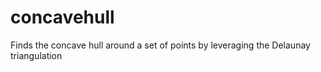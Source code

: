 # concavehull
Finds the concave hull around a set of points by leveraging the Delaunay triangulation
